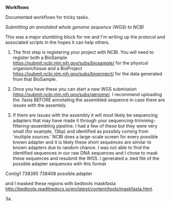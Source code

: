 **Workflows**

Documented workflows for tricky tasks.

*Submitting an annotated whole genome sequence (WGS) to NCBI*

This was a major stumbling block for me and I'm writing up the protocol and associated scripts in the hopes it can help others.

1. The first step is registering your project with NCBI. You will need to register both a BioSample https://submit.ncbi.nlm.nih.gov/subs/biosample/ for the physical organism/tissue and a BioProject https://submit.ncbi.nlm.nih.gov/subs/bioproject/ for the data generated from that BioSample. 

2. Once you have these you can start a new WGS submission https://submit.ncbi.nlm.nih.gov/subs/genome/. I recommend uploading the .fasta BEFORE annotating the assembled sequence in case there are issues with the assembly.

3. If there are issues with the assembly it will most likely be sequencing adapters that may have made it through your sequencing-trimming-filtering-assembling pipeline. I had a few of these but they were very small (for example, 13bp) and identified as possibly coming from 'multiple sources.' NCBI does a large-scale screen for every possible known adapter and it is likely these short sequences are similar to known adapters due to random chance. I was not able to find the identified sequences in our raw DNA sequences and I chose to mask these sequences and resubmit the WGS. I generated a .bed file of the possible adapter sequences with this format

Contig1 738395  738408  possible.adapter

and I masked these regions with bedtools maskfasta http://bedtools.readthedocs.io/en/latest/content/tools/maskfasta.html. 

  3a. 

